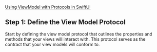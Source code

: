 [Using ViewModel with Protocols in SwiftUI](https://medium.com/@azalazar/using-viewmodel-protocols-in-swiftui-7f8818342af1)


## Step 1: Define the View Model Protocol
Start by defining the view model protocol that outlines the properties and methods that your views will interact with. 
This protocol serves as the contract that your view models will conform to.
